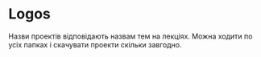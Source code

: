 # Logos
Назви проектів відповідають назвам тем на лекціях.
Можна ходити по усіх папках і скачувати проекти скільки завгодно.
